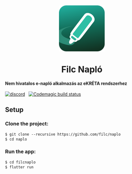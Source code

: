 <p align=center>
  <img src=".github/logo.png" width=150>
  <h1 align=center><b>Filc Napló</b></h1>
</p>

#### Nem hivatalos e-napló alkalmazás az eKRÉTA rendszerhez

[![discord](https://img.shields.io/discord/712698455193157643?label=Discord)](http://filcnaplo.hu/discord) &nbsp; [![Codemagic build status](https://api.codemagic.io/apps/612cc79b35b443d1b2c638ec/612cc79b35b443d1b2c638eb/status_badge.svg)](https://codemagic.io/apps/612cc79b35b443d1b2c638ec/612cc79b35b443d1b2c638eb/latest_build)


## Setup

### Clone the project:

```
$ git clone --recursive https://github.com/filc/naplo
$ cd naplo
```

### Run the app:

```
$ cd filcnaplo
$ flutter run
```
